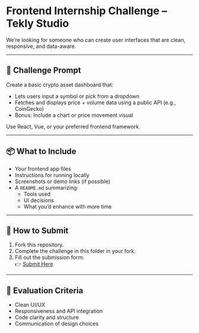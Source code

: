 # Frontend Internship Challenge – Tekly Studio

We’re looking for someone who can create user interfaces that are clean, responsive, and data-aware.

---

## 🎨 Challenge Prompt

Create a basic crypto asset dashboard that:
- Lets users input a symbol or pick from a dropdown
- Fetches and displays price + volume data using a public API (e.g., CoinGecko)
- Bonus: Include a chart or price movement visual

Use React, Vue, or your preferred frontend framework.

---

## 📦 What to Include

- Your frontend app files
- Instructions for running locally
- Screenshots or demo links (if possible)
- A `README.md` summarizing:
  - Tools used
  - UI decisions
  - What you’d enhance with more time

---

## 📝 How to Submit

1. Fork this repository.
2. Complete the challenge in this folder in your fork.
3. Fill out the submission form:  
   👉 [Submit Here](https://forms.gle/bEpchsNKHHwcyZ47A)

---

## 🧠 Evaluation Criteria

- Clean UI/UX
- Responsiveness and API integration
- Code clarity and structure
- Communication of design choices

